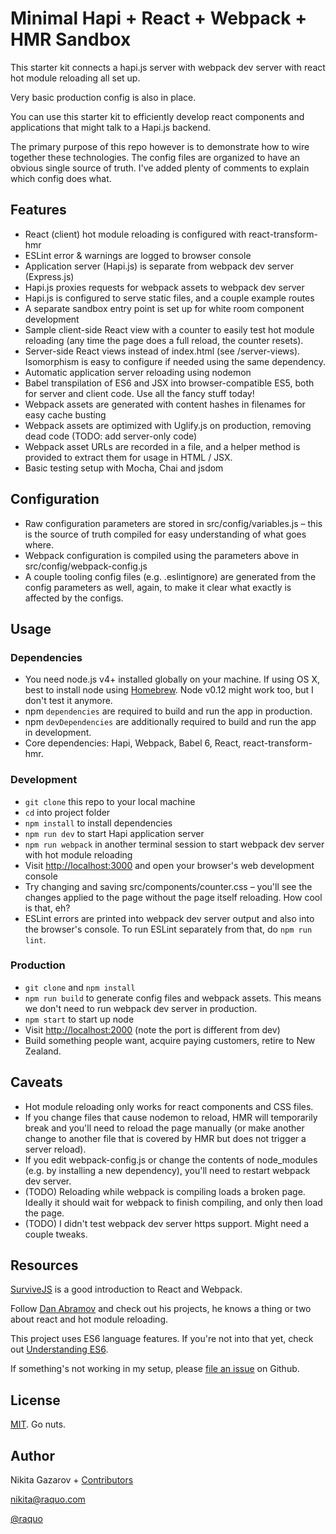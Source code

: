 # Minimal Hapi + React + Webpack + HMR Sandbox

This starter kit connects a hapi.js server with webpack dev server with react hot module reloading all set up.

Very basic production config is also in place.

You can use this starter kit to efficiently develop react components and applications that might talk to a Hapi.js backend.

The primary purpose of this repo however is to demonstrate how to wire together these technologies. The config files are organized to have an obvious single source of truth. I've added plenty of comments to explain which config does what.

## Features

* React (client) hot module reloading is configured with react-transform-hmr
* ESLint error & warnings are logged to browser console
* Application server (Hapi.js) is separate from webpack dev server (Express.js)
* Hapi.js proxies requests for webpack assets to webpack dev server
* Hapi.js is configured to serve static files, and a couple example routes
* A separate sandbox entry point is set up for white room component development
* Sample client-side React view with a counter to easily test hot module reloading (any time the page does a full reload, the counter resets).
* Server-side React views instead of index.html (see /server-views). Isomorphism is easy to configure if needed using the same dependency.
* Automatic application server reloading using nodemon
* Babel transpilation of ES6 and JSX into browser-compatible ES5, both for server and client code. Use all the fancy stuff today!
* Webpack assets are generated with content hashes in filenames for easy cache busting
* Webpack assets are optimized with Uglify.js on production, removing dead code (TODO: add server-only code)
* Webpack asset URLs are recorded in a file, and a helper method is provided to extract them for usage in HTML / JSX.
* Basic testing setup with Mocha, Chai and jsdom

## Configuration

* Raw configuration parameters are stored in src/config/variables.js – this is the source of truth compiled for easy understanding of what goes where.
* Webpack configuration is compiled using the parameters above in src/config/webpack-config.js
* A couple tooling config files (e.g. .eslintignore) are generated from the config parameters as well, again, to make it clear what exactly is affected by the configs.

## Usage

### Dependencies

* You need node.js v4+ installed globally on your machine. If using OS X, best to install node using [Homebrew](http://brew.sh/). Node v0.12 might work too, but I don't test it anymore.
* npm `dependencies` are required to build and run the app in production.
* npm `devDependencies` are additionally required to build and run the app in development.
* Core dependencies: Hapi, Webpack, Babel 6, React, react-transform-hmr.


### Development

* `git clone` this repo to your local machine
* `cd` into project folder
* `npm install` to install dependencies
* `npm run dev` to start Hapi application server
* `npm run webpack` in another terminal session to start webpack dev server with hot module reloading
* Visit [http://localhost:3000](http://localhost:3000) and open your browser's web development console
* Try changing and saving src/components/counter.css – you'll see the changes applied to the page without the page itself reloading. How cool is that, eh?
* ESLint errors are printed into webpack dev server output and also into the browser's console. To run ESLint separately from that, do `npm run lint`.

### Production

* `git clone` and `npm install`
* `npm run build` to generate config files and webpack assets. This means we don't need to run webpack dev server in production.
* `npm start` to start up node
* Visit [http://localhost:2000](http://localhost:2000) (note the port is different from dev)
* Build something people want, acquire paying customers, retire to New Zealand.

## Caveats

* Hot module reloading only works for react components and CSS files.
* If you change files that cause nodemon to reload, HMR will temporarily break and you'll need to reload the page manually (or make another change to another file that is covered by HMR but does not trigger a server reload).
* If you edit webpack-config.js or change the contents of node_modules (e.g. by installing a new dependency), you'll need to restart webpack dev server.
* (TODO) Reloading while webpack is compiling loads a broken page. Ideally it should wait for webpack to finish compiling, and only then load the page.
* (TODO) I didn't test webpack dev server https support. Might need a couple tweaks.

## Resources

[SurviveJS](https://survivejs.com/) is a good introduction to React and Webpack.

Follow [Dan Abramov](https://medium.com/@dan_abramov/) and check out his projects, he knows a thing or two about react and hot module reloading.

This project uses ES6 language features. If you're not into that yet, check out [Understanding ES6](https://leanpub.com/understandinges6/read).

If something's not working in my setup, please [file an issue](https://github.com/raquo/minimal-hapi-react-webpack/issues) on Github.

## License

[MIT](https://github.com/raquo/minimal-hapi-react-webpack/blob/master/LICENSE.md). Go nuts.

## Author

Nikita Gazarov + [Contributors](https://github.com/raquo/minimal-hapi-react-webpack/graphs/contributors)

[nikita@raquo.com](mailto:nikita@raquo.com)

[@raquo](https://twitter.com/raquo)
